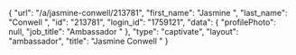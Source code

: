 {
    "url": "\/a\/jasmine-conwell\/213781",
    "first_name": "Jasmine ",
    "last_name": "Conwell ",
    "id": "213781",
    "login_id": "1759121",
    "data": {
        "profilePhoto": null,
        "job_title": "Ambassador "
    },
    "type": "captivate",
    "layout": "ambassador",
    "title": "Jasmine  Conwell "
}